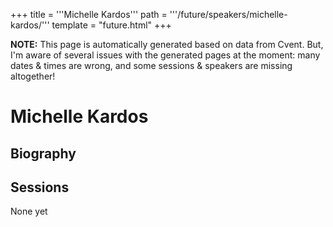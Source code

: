 +++
title = '''Michelle Kardos'''
path = '''/future/speakers/michelle-kardos/'''
template = "future.html"
+++

<p class="todo">
<strong>NOTE:</strong> This page is automatically generated based on data from Cvent.
But, I'm aware of several issues with the generated pages at the moment:
many dates & times are wrong, and some sessions & speakers are missing altogether!
</p>

<h1>Michelle Kardos</h1>
<h2>Biography</h2>
<p></p>
<h2>Sessions</h2>
<p>None yet</p>

